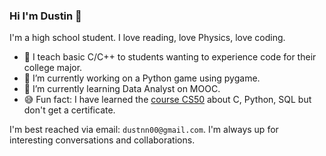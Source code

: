 ### Hi I'm Dustin 👋

I'm a high school student. I love reading, love Physics, love coding.

- 🏫 I teach basic C/C++ to students wanting to experience code for their college major.
- 🔭 I’m currently working on a Python game using pygame.
- 🌱 I’m currently learning Data Analyst on MOOC.
- 😅 Fun fact: I have learned the [course CS50](https://github.com/ducto489/self-taught-CS50) about C, Python, SQL but don't get a certificate.

I'm best reached via email: `dustnn00@gmail.com`. I'm always up for interesting conversations and collaborations.
